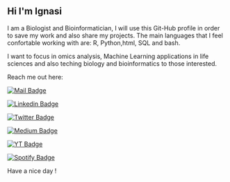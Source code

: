 ## Hi I'm Ignasi
I am a Biologist and Bioinformatician, I will use this Git-Hub profile in order to save my work and also share my projects. The main languages that I feel confortable working with are: R, Python,html, SQL and bash.

I want to focus in omics analysis, Machine Learning applications in life sciences and also teching biology and bioinformatics to those interested. 

Reach me out here:

[![Mail Badge](https://img.shields.io/badge/-Email-c0392b?style=flat&labelColor=c0392b&logo=gmail&logoColor=white)](mailto:ignasijs29@gmail.com)

[![Linkedin Badge](https://img.shields.io/badge/-Lets_connect-0e76a8?style=flat&labelColor=0e76a8&logo=linkedin&logoColor=white)](https://www.linkedin.com/in/ignasi-jarne/)

[![Twitter Badge](https://img.shields.io/badge/-Twitter-1ca0f1?style=flat&labelColor=1ca0f1&logo=twitter&logoColor=white&link=https://twitter.com/Ignasi)](https://twitter.com/iggggggi_)

[![Medium Badge](https://img.shields.io/badge/-Some_times_I_write_here-12100E?style=for-the-badge&logo=medium&logoColor=white)](https://medium.com/@ijarnes)

[![YT Badge](https://img.shields.io/badge/-Bioinformatizing-e74c3c?style=flat&labelColor=e74c3c&logo=youtube&logoColor=white)](https://www.youtube.com/channel/UCjUbctqoR5_bgWXC7wMvx4Q)

[![Spotify Badge](https://img.shields.io/badge/Some_playlists-1ED760?&style=for-the-badge&logo=spotify&logoColor=white)](https://open.spotify.com/user/ignasijs29?si=4795e6ca6e884923)

Have a nice day !